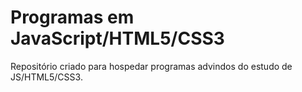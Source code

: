 # Programas em JavaScript/HTML5/CSS3
 Repositório criado para hospedar programas advindos do estudo de  JS/HTML5/CSS3.
